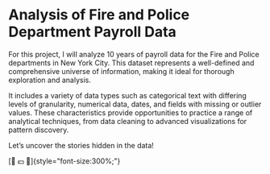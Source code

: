 # Analysis of Fire and Police Department Payroll Data

For this project, I will analyze 10 years of payroll data for the Fire and Police departments in New York City. This dataset represents a well-defined and comprehensive universe of information, making it ideal for thorough exploration and analysis.

It includes a variety of data types such as categorical text with differing levels of granularity, numerical data, dates, and fields with missing or outlier values. These characteristics provide opportunities to practice a range of analytical techniques, from data cleaning to advanced visualizations for pattern discovery.

Let’s uncover the stories hidden in the data!

[🚒 💵 🚓]{style="font-size:300%;"}


